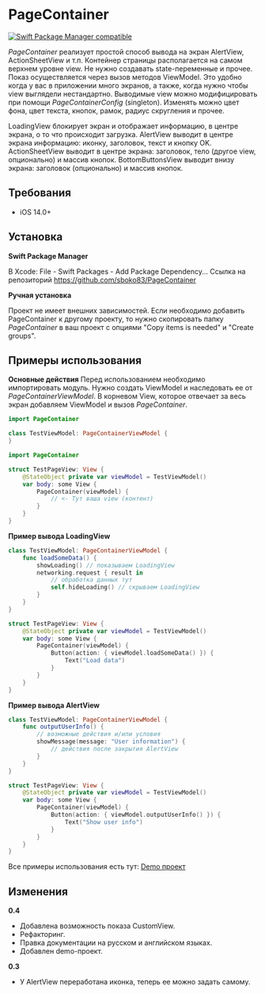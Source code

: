 # PageContainer
[![Swift Package Manager compatible](https://img.shields.io/badge/Swift%20Package%20Manager-compatible-brightgreen.svg)](https://github.com/apple/swift-package-manager)

_PageContainer_ реализует простой способ вывода на экран AlertView, ActionSheetView и т.п.
Контейнер страницы располагается на самом верхнем уровне view. Не нужно создавать state-переменные и прочее. Показ осуществляется через вызов методов ViewModel. Это удобно когда у вас в приложении много экранов, а также, когда нужно чтобы view выглядели нестандартно.
Выводимые view можно модифицировать при помощи _PageContainerConfig_ (singleton). Изменять можно цвет фона, цвет текста, кнопок, рамок, радиус скругления и прочее.

LoadingView блокирует экран и отображает информацию, в центре экрана, о то что происходит загрузка.
AlertView выводит в центре экрана информацию: иконку, заголовок, текст и кнопку OK.
ActionSheetView выводит в центре экрана: заголовок, тело (другое view, опционально) и массив кнопок.
BottomButtonsView выводит внизу экрана: заголовок (опционально) и массив кнопок.


## Требования
* iOS 14.0+


## Установка

**Swift Package Manager**

В Xcode:
File - Swift Packages - Add Package Dependency...
Ссылка на репозиторий https://github.com/sboko83/PageContainer

**Ручная установка**

Проект не имеет внешних зависимостей.
Если необходимо добавить PageContainer к другому проекту, то нужно скопировать папку _PageContainer_ в ваш проект с опциями "Copy items is needed" и "Create groups".


## Примеры использования

**Основные действия**
Перед использованием необходимо импортировать модуль.
Нужно создать ViewModel и наследовать ее от _PageContainerViewModel_.
В корневом View, которое отвечает за весь экран добавляем ViewModel и вызов _PageContainer_.
```Swift
import PageContainer

class TestViewModel: PageContainerViewModel {
} 
```
```Swift
import PageContainer

struct TestPageView: View {
    @StateObject private var viewModel = TestViewModel()
    var body: some View {
        PageContainer(viewModel) {
            // <- Тут ваша view (контент)
        }
    }
}
```

**Пример вывода LoadingView**
```Swift
class TestViewModel: PageContainerViewModel {
    func loadSomeData() {
        showLoading() // показываем LoadingView
        networking.request { result in
            // обработка данных тут
            self.hideLoading() // скрываем LoadingView
        }
    }
}
```
```Swift
struct TestPageView: View {
    @StateObject private var viewModel = TestViewModel()
    var body: some View {
        PageContainer(viewModel) {
            Button(action: { viewModel.loadSomeData() }) {
                Text("Load data")
            }
        }
    }
}
```

**Пример вывода AlertView**
```Swift
class TestViewModel: PageContainerViewModel {
    func outputUserInfo() {
        // возможные действия и/или условия
        showMessage(message: "User information") {
            // действия после закрытия AlertView
        }
    }
}
```
```Swift
struct TestPageView: View {
    @StateObject private var viewModel = TestViewModel()
    var body: some View {
        PageContainer(viewModel) {
            Button(action: { viewModel.outputUserInfo() }) {
                Text("Show user info")
            }
        }
    }
}
```

Все примеры использования есть тут: [Demo проект](https://github.com/sboko83/PageContainer/tree/main/Demo)


## Изменения

**0.4**
- Добавлена возможность показа CustomView.
- Рефакторинг.
- Правка документации на русском и английском языках.
- Добавлен demo-проект.

**0.3**
- У AlertView переработана иконка, теперь ее можно задать самому.
